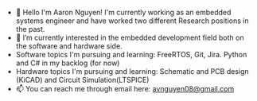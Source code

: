 - 👋 Hello I'm Aaron Nguyen! I'm currently working as an embedded systems engineer and have worked two different Research positions in the past.
- 🌱 I’m currently interested in the embedded development field both on the software and hardware side.
- Software topics I'm pursuing and learning: FreeRTOS, Git, Jira. Python and C# in my backlog (for now)
- Hardware topics I'm pursuing and learning: Schematic and PCB design (KiCAD) and Circuit Simulation(LTSPICE)
- 📫 You can reach me through email here: avnguyen08@gmail.com

<!---
avnguyen08/avnguyen08 is a ✨ special ✨ repository because its `README.md` (this file) appears on your GitHub profile.
You can click the Preview link to take a look at your changes.
--->
